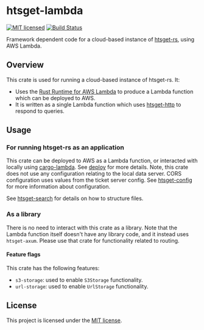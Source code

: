 # htsget-lambda

[![MIT licensed][mit-badge]][mit-url]
[![Build Status][actions-badge]][actions-url]

[mit-badge]: https://img.shields.io/badge/license-MIT-blue.svg
[mit-url]: https://github.com/umccr/htsget-rs/blob/main/LICENSE
[actions-badge]: https://github.com/umccr/htsget-rs/actions/workflows/action.yml/badge.svg
[actions-url]: https://github.com/umccr/htsget-rs/actions?query=workflow%3Atests+branch%3Amain

Framework dependent code for a cloud-based instance of [htsget-rs], using AWS Lambda.

[htsget-rs]: https://github.com/umccr/htsget-rs

## Overview

This crate is used for running a cloud-based instance of htsget-rs. It:
* Uses the [Rust Runtime for AWS Lambda][aws-lambda-rust-runtime] to produce a Lambda function which can be deployed to AWS.
* It is written as a single Lambda function which uses [htsget-http] to respond to queries.

[aws-lambda-rust-runtime]: https://github.com/awslabs/aws-lambda-rust-runtime
[htsget-http]: ../htsget-http

## Usage

### For running htsget-rs as an application

This crate can be deployed to AWS as a Lambda function, or interacted with locally using [cargo-lambda]. See [deploy] 
for more details. Note, this crate does not use any configuration relating to the local data server. CORS configuration
uses values from the ticket server config. See [htsget-config] for more information about configuration.

See [htsget-search] for details on how to structure files.

[cargo-lambda]: https://github.com/cargo-lambda/cargo-lambda
[deploy]: ../deploy
[htsget-search]: ../htsget-search
[htsget-config]: ../htsget-config

### As a library

There is no need to interact with this crate as a library. Note that the Lambda function itself doesn't have any
library code, and it instead uses `htsget-axum`. Please use that crate for functionality related to routing.

#### Feature flags

This crate has the following features:
* `s3-storage`: used to enable `S3Storage` functionality.
* `url-storage`: used to enable `UrlStorage` functionality.

## License

This project is licensed under the [MIT license][license].

[license]: LICENSE